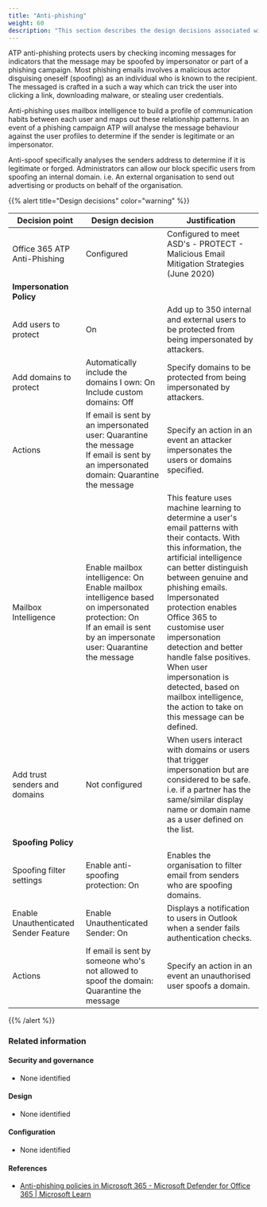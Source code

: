 ```yaml
---
title: "Anti-phishing"
weight: 60
description: "This section describes the design decisions associated with Anti-Phishing Microsoft 365 security features for system(s) built using ASD's Blueprint for Secure Cloud."
---
```


ATP anti-phishing protects users by checking incoming messages for indicators that the message may be spoofed by impersonator or part of a phishing campaign. Most phishing emails involves a malicious actor disguising oneself (spoofing) as an individual who is known to the recipient. The messaged is crafted in a such a way which can trick the user into clicking a link, downloading malware, or stealing user credentials.

Anti-phishing uses mailbox intelligence to build a profile of communication habits between each user and maps out these relationship patterns. In an event of a phishing campaign ATP will analyse the message behaviour against the user profiles to determine if the sender is legitimate or an impersonator.

Anti-spoof specifically analyses the senders address to determine if it is legitimate or forged. Administrators can allow our block specific users from spoofing an internal domain. i.e. An external organisation to send out advertising or products on behalf of the organisation.

{{% alert title="Design decisions" color="warning" %}}

| Decision point                        | Design decision                                                                                                                                                           | Justification                                                                                                                                                                                                                                                                                                                                                                                                                                                 |
| ------------------------------------- | ------------------------------------------------------------------------------------------------------------------------------------------------------------------------- | ------------------------------------------------------------------------------------------------------------------------------------------------------------------------------------------------------------------------------------------------------------------------------------------------------------------------------------------------------------------------------------------------------------------------------------------------------------- |
| Office 365 ATP Anti-Phishing          | Configured                                                                                                                                                                | Configured to meet ASD's - PROTECT - Malicious Email Mitigation Strategies (June 2020)                                                                                                                                                                                                                                                                                                                                                                        |
| **Impersonation Policy**              |                                                                                                                                                                           |                                                                                                                                                                                                                                                                                                                                                                                                                                                               |
| Add users to protect                  | On                                                                                                                                                                        | Add up to 350 internal and external users to be protected from being impersonated by attackers.                                                                                                                                                                                                                                                                                                                                                               |
| Add domains to protect                | Automatically include the domains I own: On<br>Include custom domains: Off                                                                                                | Specify domains to be protected from being impersonated by attackers.                                                                                                                                                                                                                                                                                                                                                                                         |
| Actions                               | If email is sent by an impersonated user: Quarantine the message<br>If email is sent by an impersonated domain: Quarantine the message                                    | Specify an action in an event an attacker impersonates the users or domains specified.                                                                                                                                                                                                                                                                                                                                                                        |
| Mailbox Intelligence                  | Enable mailbox intelligence: On<br>Enable mailbox intelligence based on impersonated protection: On<br>If an email is sent by an impersonate user: Quarantine the message | This feature uses machine learning to determine a user's email patterns with their contacts. With this information, the artificial intelligence can better distinguish between genuine and phishing emails.<br>Impersonated protection enables Office 365 to customise user impersonation detection and better handle false positives. When user impersonation is detected, based on mailbox intelligence, the action to take on this message can be defined. |
| Add trust senders and domains         | Not configured                                                                                                                                                            | When users interact with domains or users that trigger impersonation but are considered to be safe. i.e. if a partner has the same/similar display name or domain name as a user defined on the list.                                                                                                                                                                                                                                                         |
| **Spoofing Policy**                   |                                                                                                                                                                           |                                                                                                                                                                                                                                                                                                                                                                                                                                                               |
| Spoofing filter settings              | Enable anti-spoofing protection: On                                                                                                                                       | Enables the organisation to filter email from senders who are spoofing domains.                                                                                                                                                                                                                                                                                                                                                                               |
| Enable Unauthenticated Sender Feature | Enable Unauthenticated Sender: On                                                                                                                                         | Displays a notification to users in Outlook when a sender fails authentication checks.                                                                                                                                                                                                                                                                                                                                                                        |
| Actions                               | If email is sent by someone who's not allowed to spoof the domain: Quarantine the message                                                                                 | Specify an action in an event an unauthorised user spoofs a domain.                                                                                                                                                                                                                                                                                                                                                                                           |

{{% /alert %}}

### Related information

#### Security and governance

- None identified

#### Design

- None identified

#### Configuration

- None identified

#### References

- [Anti-phishing policies in Microsoft 365 - Microsoft Defender for Office 365 | Microsoft Learn](https://learn.microsoft.com/en-au/defender-office-365/anti-phishing-policies-about)
